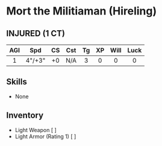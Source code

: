 # Mort the Militiaman (Hireling)
## INJURED (1 CT)

| AGI |  Spd   | CS  | Cst | Tg  | XP  | Will | Luck |
|:---:|:------:|:---:|:---:|:---:|:---:|:----:|:----:|
|  1  | 4"/+3" | +0  | N/A |  3  |  0  |  0   |  0   |
## Skills
- None
## Inventory
- Light Weapon [ ]
- Light Armor (Rating 1) [ ]